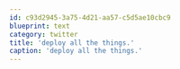 ```yaml
---
id: c93d2945-3a75-4d21-aa57-c5d5ae10cbc9
blueprint: text
category: twitter
title: 'deploy all the things.'
caption: 'deploy all the things.'
---
```

